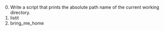 0. Write a script that prints the absolute path name of the current working directory.
1. listit
3. bring_me_home

